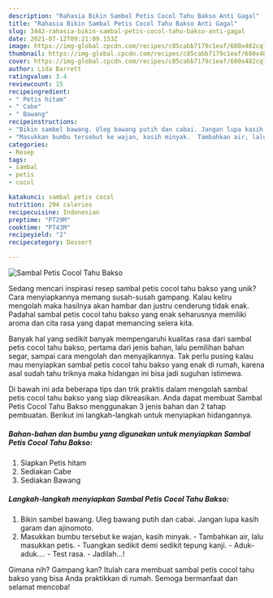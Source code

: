 ```yaml
---
description: "Rahasia Bikin Sambal Petis Cocol Tahu Bakso Anti Gagal"
title: "Rahasia Bikin Sambal Petis Cocol Tahu Bakso Anti Gagal"
slug: 3442-rahasia-bikin-sambal-petis-cocol-tahu-bakso-anti-gagal
date: 2021-07-12T09:21:09.153Z
image: https://img-global.cpcdn.com/recipes/c85cabb7179c1eaf/680x482cq70/sambal-petis-cocol-tahu-bakso-foto-resep-utama.jpg
thumbnail: https://img-global.cpcdn.com/recipes/c85cabb7179c1eaf/680x482cq70/sambal-petis-cocol-tahu-bakso-foto-resep-utama.jpg
cover: https://img-global.cpcdn.com/recipes/c85cabb7179c1eaf/680x482cq70/sambal-petis-cocol-tahu-bakso-foto-resep-utama.jpg
author: Lida Barrett
ratingvalue: 3.4
reviewcount: 15
recipeingredient:
- " Petis hitam"
- " Cabe"
- " Bawang"
recipeinstructions:
- "Bikin sambel bawang. Uleg bawang putih dan cabai. Jangan lupa kasih garam dan ajinomoto."
- "Masukkan bumbu tersebut ke wajan, kasih minyak.  Tambahkan air, lalu masukkan petis. Tuangkan sedikit demi sedikit tepung kanji. Aduk-aduk.... Test rasa. Jadilah...!"
categories:
- Resep
tags:
- sambal
- petis
- cocol

katakunci: sambal petis cocol 
nutrition: 294 calories
recipecuisine: Indonesian
preptime: "PT29M"
cooktime: "PT43M"
recipeyield: "2"
recipecategory: Dessert

---
```



![Sambal Petis Cocol Tahu Bakso](https://img-global.cpcdn.com/recipes/c85cabb7179c1eaf/680x482cq70/sambal-petis-cocol-tahu-bakso-foto-resep-utama.jpg)

Sedang mencari inspirasi resep sambal petis cocol tahu bakso yang unik? Cara menyiapkannya memang susah-susah gampang. Kalau keliru mengolah maka hasilnya akan hambar dan justru cenderung tidak enak. Padahal sambal petis cocol tahu bakso yang enak seharusnya memiliki aroma dan cita rasa yang dapat memancing selera kita.

Banyak hal yang sedikit banyak mempengaruhi kualitas rasa dari sambal petis cocol tahu bakso, pertama dari jenis bahan, lalu pemilihan bahan segar, sampai cara mengolah dan menyajikannya. Tak perlu pusing kalau mau menyiapkan sambal petis cocol tahu bakso yang enak di rumah, karena asal sudah tahu triknya maka hidangan ini bisa jadi suguhan istimewa.




Di bawah ini ada beberapa tips dan trik praktis dalam mengolah sambal petis cocol tahu bakso yang siap dikreasikan. Anda dapat membuat Sambal Petis Cocol Tahu Bakso menggunakan 3 jenis bahan dan 2 tahap pembuatan. Berikut ini langkah-langkah untuk menyiapkan hidangannya.

<!--inarticleads1-->

##### Bahan-bahan dan bumbu yang digunakan untuk menyiapkan Sambal Petis Cocol Tahu Bakso:

1. Siapkan  Petis hitam
1. Sediakan  Cabe
1. Sediakan  Bawang




<!--inarticleads2-->

##### Langkah-langkah menyiapkan Sambal Petis Cocol Tahu Bakso:

1. Bikin sambel bawang. Uleg bawang putih dan cabai. Jangan lupa kasih garam dan ajinomoto.
1. Masukkan bumbu tersebut ke wajan, kasih minyak.  - Tambahkan air, lalu masukkan petis. - Tuangkan sedikit demi sedikit tepung kanji. - Aduk-aduk.... - Test rasa. - Jadilah...!




Gimana nih? Gampang kan? Itulah cara membuat sambal petis cocol tahu bakso yang bisa Anda praktikkan di rumah. Semoga bermanfaat dan selamat mencoba!
